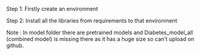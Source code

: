 Step 1: Firstly create an environment


Step 2: Install all the libraries from requirements to that environment


Note : In model folder there are pretrained models and Diabetes_model_all (combined model) is missing there as it has a huge size so can't upload on github.

